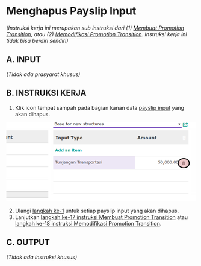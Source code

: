# Menghapus Payslip Input

*(Instruksi kerja ini merupakan sub instruksi dari (1) [Membuat Promotion Transition](./membuat.md), atau (2) [Memodifikasi Promotion Transition](./modifikasi.md). Instruksi kerja ini tidak bisa berdiri sendiri)*

## A. INPUT

*(Tidak ada prasyarat khusus)*

## B. INSTRUKSI KERJA

1. <a name="l1">Klik</a> icon tempat sampah pada bagian kanan data [payslip input](./penjelasan.md#tabel-input-types) yang akan dihapus.

![](../../img/promotion-transition/tombol-hapus-payslip-input.png)

2. Ulangi [langkah ke-1](#l1) untuk setiap payslip input yang akan dihapus.
3. Lanjutkan [langkah ke-17 instruksi Membuat Promotion Transition](./membuat.md#l17) atau [langkah ke-18 instruksi Memodifikasi Promotion Transition](./modifikasi.md#l18).

## C. OUTPUT

*(Tidak ada instruksi khusus)*
